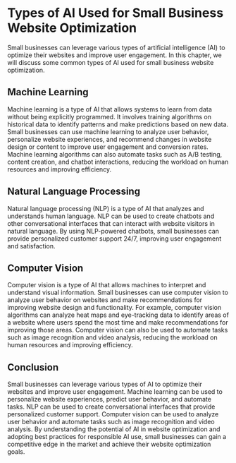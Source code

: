 Types of AI Used for Small Business Website Optimization
============================================================================================================================

Small businesses can leverage various types of artificial intelligence (AI) to optimize their websites and improve user engagement. In this chapter, we will discuss some common types of AI used for small business website optimization.

Machine Learning
----------------

Machine learning is a type of AI that allows systems to learn from data without being explicitly programmed. It involves training algorithms on historical data to identify patterns and make predictions based on new data. Small businesses can use machine learning to analyze user behavior, personalize website experiences, and recommend changes in website design or content to improve user engagement and conversion rates. Machine learning algorithms can also automate tasks such as A/B testing, content creation, and chatbot interactions, reducing the workload on human resources and improving efficiency.

Natural Language Processing
---------------------------

Natural language processing (NLP) is a type of AI that analyzes and understands human language. NLP can be used to create chatbots and other conversational interfaces that can interact with website visitors in natural language. By using NLP-powered chatbots, small businesses can provide personalized customer support 24/7, improving user engagement and satisfaction.

Computer Vision
---------------

Computer vision is a type of AI that allows machines to interpret and understand visual information. Small businesses can use computer vision to analyze user behavior on websites and make recommendations for improving website design and functionality. For example, computer vision algorithms can analyze heat maps and eye-tracking data to identify areas of a website where users spend the most time and make recommendations for improving those areas. Computer vision can also be used to automate tasks such as image recognition and video analysis, reducing the workload on human resources and improving efficiency.

Conclusion
----------

Small businesses can leverage various types of AI to optimize their websites and improve user engagement. Machine learning can be used to personalize website experiences, predict user behavior, and automate tasks. NLP can be used to create conversational interfaces that provide personalized customer support. Computer vision can be used to analyze user behavior and automate tasks such as image recognition and video analysis. By understanding the potential of AI in website optimization and adopting best practices for responsible AI use, small businesses can gain a competitive edge in the market and achieve their website optimization goals.

